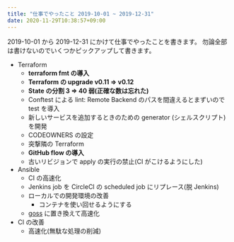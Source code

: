 ```yaml
---
title: "仕事でやったこと 2019-10-01 ~ 2019-12-31"
date: 2020-11-29T10:38:57+09:00
---
```


2019-10-01 から 2019-12-31 にかけて仕事でやったことを書きます。
勿論全部は書けないのでいくつかピックアップして書きます。

* Terraform
  * **terraform fmt の導入**
  * **Terraform の upgrade v0.11 => v0.12**
  * **State の分割 3 => 40 弱(正確な数は忘れた)**
  * Conftest による lint: Remote Backend のパスを間違えるとまずいので test を導入
  * 新しいサービスを追加するときのための generator (シェルスクリプト)を開発
  * CODEOWNERS の設定
  * 突撃隣の Terraform
  * **GitHub flow の導入**
  * 古いリビジョンで apply の実行の禁止(CI がこけるようにした)
* Ansible
  * CI の高速化
  * Jenkins job を CircleCI の scheduled job にリプレース(脱 Jenkins)
  * ローカルでの開発環境の改善
    * コンテナを使い回せるようにする
  * [goss](https://github.com/aelsabbahy/goss) に置き換えて高速化
* CI の改善
  * 高速化(無駄な処理の削減)
